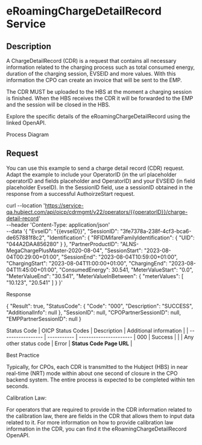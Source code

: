  # eRoamingChargeDetailRecord Service

## Description 

A ChargeDetailRecord (CDR) is a request that contains all necessary information related to the charging process such as total consumed energy, duration of the charging session, EVSEID and more values. With this information the CPO can create an invoice that will be sent to the EMP. 

The CDR MUST be uploaded to the HBS at the moment a charging session is finished. When the HBS receives the CDR it will be forwarded to the EMP and the session will be closed in the HBS. 

Explore the specific details of the eRoamingChargeDetailRecord using the linked OpenAPI.

Process Diagram



## Request

You can use this example to send a charge detail record (CDR) request. Adapt the example to include your OperatorID (in the url placeholder operatorID and fields placeholder and OperatorID) and your EVSEID (in field placeholder EvseID). In the SessionID field, use a sessionID obtained in the response from a successful AuthoirzeStart request.

curl --location 'https://service-qa.hubject.com/api/oicp/cdrmgmt/v22/operators/{{operatorID}}/charge-detail-record' \
--header 'Content-Type: application/json' \
--data '{
    "EvseID": "{{evseID}}",
    "SessionID": "3fe7378a-238f-4cf3-bca6-de657881f8c2",
    "Identification": {
        "RFIDMifareFamilyIdentification": {
            "UID": "044A2DAA856280"
        }
    },
    "PartnerProductID": "ALNS-MegaChargePlusMaster-2020-08-04",
    "SessionStart": "2023-08-04T00:29:00+01:00",
    "SessionEnd": "2023-08-04T10:59:00+01:00",
    "ChargingStart": "2023-08-04T11:00:00+01:00",
    "ChargingEnd": "2023-08-04T11:45:00+01:00",
    "ConsumedEnergy": 30.541,
    "MeterValueStart": "0.0",
    "MeterValueEnd": "30.541",
    "MeterValueInBetween": {
        "meterValues": [
            "10.123",
            "20.541"
        ]
    }
}'

Response

{
    "Result": true,
    "StatusCode": {
        "Code": "000",
        "Description": "SUCCESS",
        "AdditionalInfo": null
    },
    "SessionID": null,
    "CPOPartnerSessionID": null,
    "EMPPartnerSessionID": null
}

Status Code
| OICP Status Codes | Description | Additional information |
| ----------------- | ----------- | ----------------------
| 000               | Success     |                        |
| Any other status code | Error   |  **Status Code Page URL** |


Best Practice

Typically, for CPOs, each CDR is transmitted to the Hubject (HBS) in near real-time (NRT) mode within about one second of closure in the CPO backend system. The entire process is expected to be completed within ten seconds.

Calibration Law: 

For operators that are required to provide in the CDR information related to the calibration law, there are fields in the CDR that allows them to input data related to it. For more information on how to provide calibration law information in the CDR, you can find it the eRoamingChargeDetailRecord OpenAPI.
